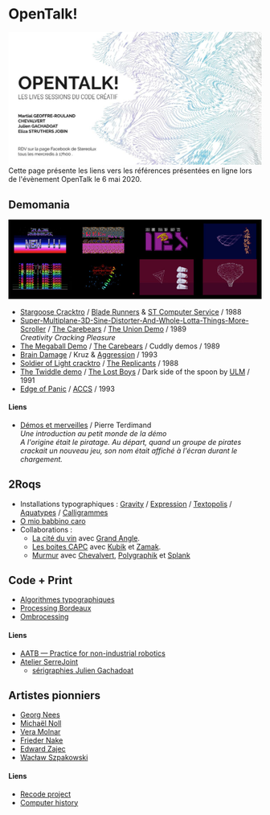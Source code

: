 # OpenTalk!
![OpenTalk!](_images/OpenTalk_Stereolux_web.jpg)
<br />
Cette page présente les liens vers les références présentées en ligne lors de l'évènement OpenTalk le 6 mai 2020. 

## Demomania
![Demos](_images/OpenTalk_Stereolux_demos_intros.jpg)

* [Stargoose Cracktro](https://www.youtube.com/watch?v=TrN5xsfBvHQ) / [Blade Runners](https://demozoo.org/groups/31439/) & [ST Computer Service](https://demozoo.org/groups/36386/) / 1988
* [Super-Multiplane-3D-Sine-Distorter-And-Whole-Lotta-Things-More-Scroller](https://youtu.be/comSfq97R9s?t=3296) / [The Carebears](https://demozoo.org/groups/2050/) / [The Union Demo](https://demozoo.org/productions/68152/) / 1989<br />*Creativity Cracking Pleasure*
* [The Megaball Demo](https://youtu.be/5pRelt_CPVk?t=4314) / [The Carebears](https://demozoo.org/groups/2050/) / Cuddly demos / 1989
* [Brain Damage](https://www.youtube.com/watch?v=EG0fk2o88xg) / Kruz & [Aggression](https://demozoo.org/groups/365/) / 1993
* [Soldier of Light cracktro](https://www.youtube.com/watch?v=m4YcjQ9j7Bw) / [The Replicants](https://demozoo.org/groups/31491/) / 1988
* [The Twiddle demo](https://youtu.be/nqHK4IQhtVo?t=1694) / [The Lost Boys](https://demozoo.org/groups/36386/) / Dark side of the spoon by [ULM](https://demozoo.org/groups/2274/) / 1991
* [Edge of Panic](https://www.youtube.com/watch?v=bkGBmBIFOaI) / [ACCS](https://demozoo.org/groups/32195/) / 1993

#### Liens
* [Démos et merveilles](http://www.codercorner.com/DemosEtMerveilles.htm) / Pierre Terdimand<br />*Une introduction au petit monde de la démo*<br />*A l'origine était le piratage. Au départ, quand un groupe de pirates crackait un nouveau jeu, son nom était affiché à l'écran durant le chargement.*

## 2Roqs
* Installations typographiques : [Gravity](https://vimeo.com/3884343) / [Expression](https://vimeo.com/12399772) / [Textopolis](https://vimeo.com/39883474) / [Aquatypes](https://vimeo.com/28986231) / [Calligrammes](https://vimeo.com/116154639)
* [O mio babbino caro](https://vimeo.com/224324907)
* Collaborations : 
  * [La cité du vin](https://www.flickr.com/photos/2roqs/albums/72157670020909234) avec [Grand Angle](http://grandangle.com/).
  * [Les boites CAPC](http://www.lesboitescapc.fr/) avec [Kubik](http://www.kubik.fr/) et [Zamak](https://zamak.design/).
  * [Murmur](https://vimeo.com/67242728) avec [Chevalvert](http://www.chevalvert.fr/), [Polygraphik](http://polygraphik.com/) et [Splank](https://www.splankstudio.com/)

## Code + Print
* [Algorithmes typographiques](http://lacleamolette.fr/ouvrage/algorithmes-typographiques/)
* [Processing Bordeaux](https://github.com/v3ga/Processing-Bordeaux-posters)
* [Ombrocessing](https://vimeo.com/267686259)

#### Liens
* [AATB — Practice for non-industrial robotics](http://www.aatb.ch/)
* [Atelier SerreJoint](https://www.atelierserrejoint.com/)
  * [sérigraphies Julien Gachadoat](https://www.atelierserrejoint.com/product-tag/julien-gachadoat/)
 
## Artistes pionniers
* [Georg Nees](http://dada.compart-bremen.de/item/agent/15)
* [Michaël Noll](http://dada.compart-bremen.de/item/agent/16)
* [Vera Molnar](http://www.veramolnar.com/)
* [Frieder Nake](http://dada.compart-bremen.de/item/agent/68)
* [Edward Zajec](http://edwardzajec.com/)
* [Wacław Szpakowski](https://www.theparisreview.org/blog/2017/02/15/rhythmical-lines/)

#### Liens
* [Recode project](http://www.recodeproject.com/)
* [Computer history](https://github.com/v3ga/computer_history)
